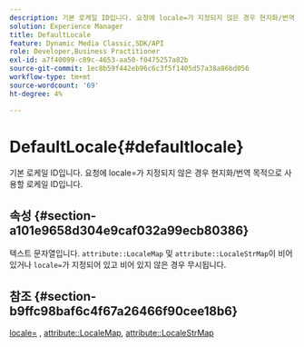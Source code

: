 ```yaml
---
description: 기본 로케일 ID입니다. 요청에 locale=가 지정되지 않은 경우 현지화/번역 목적으로 사용할 로케일 ID입니다.
solution: Experience Manager
title: DefaultLocale
feature: Dynamic Media Classic,SDK/API
role: Developer,Business Practitioner
exl-id: a7f40099-c89c-4653-aa50-f0475257a82b
source-git-commit: 1ec8b59f442eb96c6c3f5f1405d57a38a86bd056
workflow-type: tm+mt
source-wordcount: '69'
ht-degree: 4%

---
```


# DefaultLocale{#defaultlocale}

기본 로케일 ID입니다. 요청에 locale=가 지정되지 않은 경우 현지화/번역 목적으로 사용할 로케일 ID입니다.

## 속성 {#section-a101e9658d304e9caf032a99ecb80386}

텍스트 문자열입니다. `attribute::LocaleMap` 및 `attribute::LocaleStrMap`이 비어 있거나 `locale=`가 지정되어 있고 비어 있지 않은 경우 무시됩니다.

## 참조 {#section-b9ffc98baf6c4f67a26466f90cee18b6}

[locale=](../../../../../is-api/http-ref/image-serving-api-ref/c-http-protocol-reference/c-command-reference/r-locale.md#reference-8a846b2fbc004a12821b956ed3b25cfb) ,  [attribute::LocaleMap](../../../../../is-api/image-catalog/image-serving-api-ref/c-image-catalog-reference/c-attributes-reference/r-localemap.md#reference-49bbf598f8ea47c3a563755cef306318),  [attribute::LocaleStrMap](../../../../../is-api/image-catalog/image-serving-api-ref/c-image-catalog-reference/c-attributes-reference/r-localestrmap.md#reference-98c42070a4bc4baf92537132be2b5b1e)
